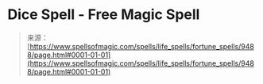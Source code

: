 <!--yml
category: 未分类
date: 2024-06-12 18:45:46
-->

# Dice Spell - Free Magic Spell

> 来源：[https://www.spellsofmagic.com/spells/life_spells/fortune_spells/9488/page.html#0001-01-01](https://www.spellsofmagic.com/spells/life_spells/fortune_spells/9488/page.html#0001-01-01)